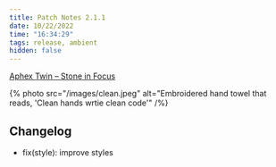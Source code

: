```yaml
---
title: Patch Notes 2.1.1
date: 10/22/2022
time: "16:34:29"
tags: release, ambient
hidden: false
---
```


[Aphex Twin – Stone in Focus](https://youtu.be/8ET1vST_xKc)

{% photo src="/images/clean.jpeg" alt="Embroidered hand towel that reads, 'Clean hands wrtie clean code'" /%}

## Changelog

- fix(style): improve styles
